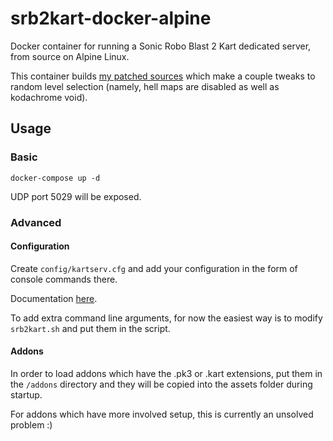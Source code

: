 # srb2kart-docker-alpine

Docker container for running a Sonic Robo Blast 2 Kart dedicated server, from source on Alpine Linux.

This container builds [my patched sources](https://github.com/vivlim/Kart-Public) which make a couple tweaks to random level selection (namely, hell maps are disabled as well as kodachrome void).

## Usage

### Basic

`docker-compose up -d`

UDP port 5029 will be exposed.

### Advanced

#### Configuration

Create `config/kartserv.cfg` and add your configuration in the form of console commands there.

Documentation [here](https://wiki.srb2.org/wiki/Console/Variables).

To add extra command line arguments, for now the easiest way is to modify `srb2kart.sh` and put them in the script.

#### Addons

In order to load addons which have the .pk3 or .kart extensions, put them in the `/addons` directory and they will be copied into the assets folder during startup.

For addons which have more involved setup, this is currently an unsolved problem :)
